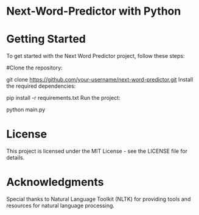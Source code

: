 # Next-Word-Predictor with Python

# Getting Started
To get started with the Next Word Predictor project, follow these steps:

#Clone the repository:

git clone https://github.com/your-username/next-word-predictor.git
Install the required dependencies:

pip install -r requirements.txt
Run the project:

python main.py
# License
This project is licensed under the MIT License - see the LICENSE file for details.

# Acknowledgments
Special thanks to Natural Language Toolkit (NLTK) for providing tools and resources for natural language processing.
